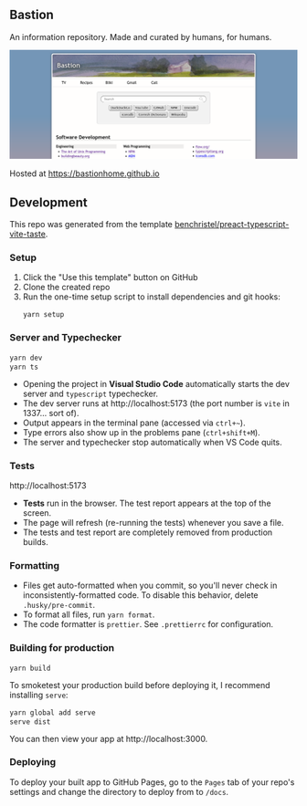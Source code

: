 ## Bastion

An information repository. Made and curated by humans, for humans.

![screenshot of the Bastion website](src/assets/screenshot.png)

Hosted at https://bastionhome.github.io

## Development

This repo was generated from the template [benchristel/preact-typescript-vite-taste](https://github.com/benchristel/preact-typescript-vite-taste).

### Setup

1. Click the "Use this template" button on GitHub
2. Clone the created repo
3. Run the one-time setup script to install dependencies and git hooks:
   ```
   yarn setup
   ```

### Server and Typechecker

```
yarn dev
yarn ts
```

- Opening the project in **Visual Studio Code** automatically starts the dev server and `typescript` typechecker.
- The dev server runs at http://localhost:5173 (the port number is `vite` in 1337... sort of).
- Output appears in the terminal pane (accessed via `ctrl+~`).
- Type errors also show up in the problems pane (`ctrl+shift+M`).
- The server and typechecker stop automatically when VS Code quits.

### Tests

http://localhost:5173

- **Tests** run in the browser. The test report appears at the top of the screen.
- The page will refresh (re-running the tests) whenever you save a file.
- The tests and test report are completely removed from production builds.

### Formatting

- Files get auto-formatted when you commit, so you'll never check in inconsistently-formatted code. To disable this behavior, delete `.husky/pre-commit`.
- To format all files, run `yarn format`.
- The code formatter is `prettier`. See `.prettierrc` for configuration.

### Building for production

```
yarn build
```

To smoketest your production build before deploying it, I recommend installing `serve`:

```
yarn global add serve
serve dist
```

You can then view your app at http://localhost:3000.

### Deploying

To deploy your built app to GitHub Pages, go to the `Pages` tab of your repo's settings and change the directory to deploy from to `/docs`.
